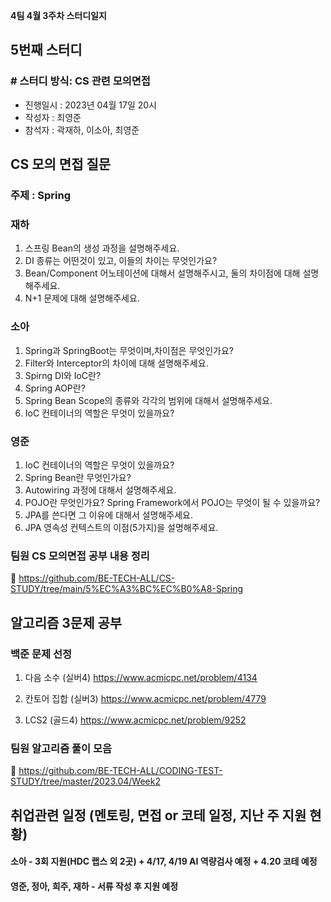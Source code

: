 **4팀 4월 3주차 스터디일지**

## 5번째 스터디

### # **스터디 방식: CS 관련 모의면접**

- 진행일시 : 2023년 04월 17일 20시
- 작성자 : 최영준
- 참석자 : 곽재하, 이소아, 최영준

## CS 모의 면접 질문

### 주제 : Spring

### 재하

1. 스프링 Bean의 생성 과정을 설명해주세요.
2. DI 종류는 어떤것이 있고, 이들의 차이는 무엇인가요?
3. Bean/Component 어노테이션에 대해서 설명해주시고, 둘의 차이점에 대해 설명해주세요.
4. N+1 문제에 대해 설명해주세요.

### 소아

1. Spring과 SpringBoot는 무엇이며,차이점은 무엇인가요?
2. Filter와 Interceptor의 차이에 대해 설명해주세요.
3. Spirng DI와 IoC란?
4. Spring AOP란?
5. Spring Bean Scope의 종류와 각각의 범위에 대해서 설명해주세요.
6. IoC 컨테이너의 역할은 무엇이 있을까요?

### 영준

1. IoC 컨테이너의 역할은 무엇이 있을까요?
2. Spring Bean란 무엇인가요?
3. Autowiring 과정에 대해서 설명해주세요.
4. POJO란 무엇인가요? Spring Framework에서 POJO는 무엇이 될 수 있을까요?
5. JPA를 쓴다면 그 이유에 대해서 설명해주세요.
6. JPA 영속성 컨텍스트의 이점(5가지)을 설명해주세요.

### 팀원 CS 모의면접 공부 내용 정리

🔗 https://github.com/BE-TECH-ALL/CS-STUDY/tree/main/5%EC%A3%BC%EC%B0%A8-Spring

## 알고리즘 3문제 공부

### 백준 문제 선정

1. 다음 소수 (실버4)
   https://www.acmicpc.net/problem/4134

2. 칸토어 집합 (실버3)
   https://www.acmicpc.net/problem/4779

3. LCS2 (골드4)
   https://www.acmicpc.net/problem/9252

### 팀원 알고리즘 풀이 모음

🔗 https://github.com/BE-TECH-ALL/CODING-TEST-STUDY/tree/master/2023.04/Week2

## 취업관련 일정 (멘토링, 면접 or 코테 일정, 지난 주 지원 현황)

#### 소아 - 3회 지원(HDC 랩스 외 2곳) + 4/17, 4/19 AI 역량검사 예정 + 4.20 코테 예정

#### 영준, 정아, 희주, 재하 - 서류 작성 후 지원 예정